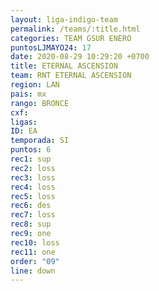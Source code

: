 ```yaml
---
layout: liga-indigo-team
permalink: /teams/:title.html
categories: TEAM GSUR ENERO
puntosLJMAYO24: 17
date: 2020-08-29 10:29:20 +0700
title: ETERNAL ASCENSION
team: RNT ETERNAL ASCENSION
region: LAN
pais: mx
rango: BRONCE
cxf: 
ligas: 
ID: EA
temporada: SI
puntos: 6
rec1: sup
rec2: loss
rec3: loss
rec4: loss
rec5: loss
rec6: des
rec7: loss
rec8: sup
rec9: one
rec10: loss
rec11: one
order: "09"
line: down
---
```

